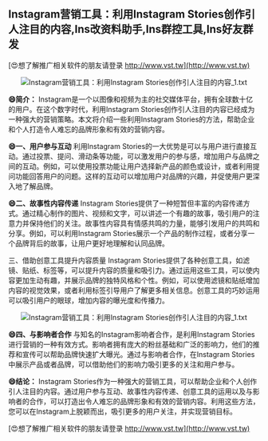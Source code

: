 ## **Instagram营销工具：利用Instagram Stories创作引人注目的内容,Ins改资料助手,Ins群控工具,Ins好友群发**

[😍想了解推广相关软件的朋友请登录 http://www.vst.tw](http://www.vst.tw)

 <center><img src="https://vst.tw/MP4/tuiguang/png/2.png" alt="Instagram营销工具：利用Instagram Stories创作引人注目的内容_1.txt"></center>

**😄简介：**
Instagram是一个以图像和视频为主的社交媒体平台，拥有全球数十亿的用户。在这个数字时代，利用Instagram Stories创作引人注目的内容已经成为一种强大的营销策略。本文将介绍一些利用Instagram Stories的方法，帮助企业和个人打造令人难忘的品牌形象和有效的营销内容。

**😄一、用户参与互动**
利用Instagram Stories的一大优势是可以与用户进行直接互动。通过投票、提问、滑动条等功能，可以激发用户的参与感，增加用户与品牌之间的互动。例如，可以使用投票功能让用户选择新产品的颜色或设计，或者利用提问功能回答用户的问题。这样的互动可以增加用户对品牌的兴趣，并促使用户更深入地了解品牌。

**😄二、故事性内容传递**
Instagram Stories提供了一种短暂但丰富的内容传递方式。通过精心制作的图片、视频和文字，可以讲述一个有趣的故事，吸引用户的注意力并保持他们的关注。故事性内容具有情感共鸣的力量，能够引发用户的共鸣和分享。例如，可以利用Instagram Stories展示一个产品的制作过程，或者分享一个品牌背后的故事，让用户更好地理解和认同品牌。

三、借助创意工具提升内容质量
Instagram Stories提供了各种创意工具，如滤镜、贴纸、标签等，可以提升内容的质量和吸引力。通过运用这些工具，可以使内容更加生动有趣，并展示品牌的独特风格和个性。例如，可以使用滤镜和贴纸增加内容的视觉效果，或者利用标签引导用户了解更多相关信息。创意工具的巧妙运用可以吸引用户的眼球，增加内容的曝光度和传播力。

 <center><img src="https://vst.tw/MP4/tuiguang/png/8.png" alt="Instagram营销工具：利用Instagram Stories创作引人注目的内容_1.txt"></center>

**😄四、与影响者合作**
与知名的Instagram影响者合作，是利用Instagram Stories进行营销的一种有效方式。影响者拥有庞大的粉丝基础和广泛的影响力，他们的推荐和宣传可以帮助品牌快速扩大曝光。通过与影响者合作，在Instagram Stories中展示产品或者品牌，可以借助他们的影响力吸引更多的关注和用户参与。

**😄结论：**
Instagram Stories作为一种强大的营销工具，可以帮助企业和个人创作引人注目的内容。通过用户参与互动、故事性内容传递、创意工具的运用以及与影响者的合作，可以打造出令人难忘的品牌形象和有效的营销内容。利用这些方法，您可以在Instagram上脱颖而出，吸引更多的用户关注，并实现营销目标。

[😍想了解推广相关软件的朋友请登录 http://www.vst.tw](http://www.vst.tw)



